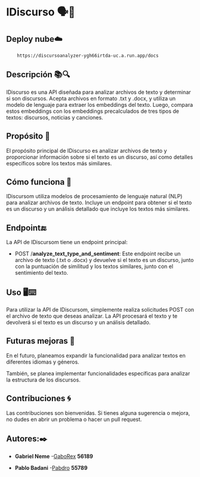 # IDiscurso 🗣️🥸

## Deploy nube☁️

        https://discursoanalyzer-ygh66irtda-uc.a.run.app/docs

## Descripción 📚🔍
IDiscurso es una API diseñada para analizar archivos de texto y determinar si son discursos. Acepta archivos en formato .txt y .docx, y utiliza un modelo de lenguaje para extraer los embeddings del texto. Luego, compara estos embeddings con los embeddings precalculados de tres tipos de textos: discursos, noticias y canciones.

## Propósito 🎯
El propósito principal de IDiscurso es analizar archivos de texto y proporcionar información sobre si el texto es un discurso, así como detalles específicos sobre los textos más similares.

## Cómo funciona 🤖
IDiscursom utiliza modelos de procesamiento de lenguaje natural (NLP) para analizar archivos de texto. Incluye un endpoint para obtener si el texto es un discurso y un análisis detallado que incluye los textos más similares.

## Endpoint🔚
La API de IDiscursom tiene un endpoint principal:

* POST /**analyze_text_type_and_sentiment**: Este endpoint recibe un archivo de texto (.txt o .docx) y devuelve si el texto es un discurso, junto con la puntuación de similitud y los textos similares, junto con el sentimiento del texto.

## Uso 🖥️⌨️
Para utilizar la API de IDiscursom, simplemente realiza solicitudes POST con el archivo de texto que deseas analizar. La API procesará el texto y te devolverá si el texto es un discurso y un análisis detallado.

## Futuras mejoras 🚀
En el futuro, planeamos expandir la funcionalidad para analizar textos en diferentes idiomas y géneros.

También, se planea implementar funcionalidades específicas para analizar la estructura de los discursos.

## Contribuciones 🌀
Las contribuciones son bienvenidas. Si tienes alguna sugerencia o mejora, no dudes en abrir un problema o hacer un pull request.

## Autores:✒️
* **Gabriel Neme** -[GaboRex](https://github.com/GaboRex)
**56189**

* **Pablo Badani** -[Pabdro](https://github.com/Pabdro)
**55789**
